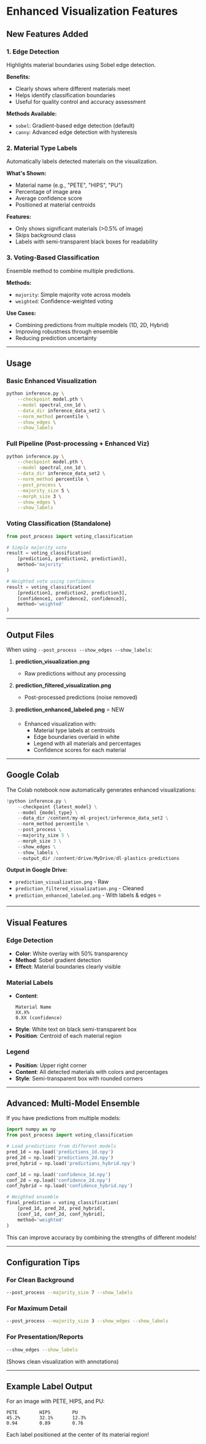# Enhanced Visualization Features

## New Features Added

### 1. **Edge Detection**
Highlights material boundaries using Sobel edge detection.

**Benefits:**
- Clearly shows where different materials meet
- Helps identify classification boundaries
- Useful for quality control and accuracy assessment

**Methods Available:**
- `sobel`: Gradient-based edge detection (default)
- `canny`: Advanced edge detection with hysteresis

### 2. **Material Type Labels**
Automatically labels detected materials on the visualization.

**What's Shown:**
- Material name (e.g., "PETE", "HIPS", "PU")
- Percentage of image area
- Average confidence score
- Positioned at material centroids

**Features:**
- Only shows significant materials (>0.5% of image)
- Skips background class
- Labels with semi-transparent black boxes for readability

### 3. **Voting-Based Classification**
Ensemble method to combine multiple predictions.

**Methods:**
- `majority`: Simple majority vote across models
- `weighted`: Confidence-weighted voting

**Use Cases:**
- Combining predictions from multiple models (1D, 2D, Hybrid)
- Improving robustness through ensemble
- Reducing prediction uncertainty

---

## Usage

### Basic Enhanced Visualization
```bash
python inference.py \
    --checkpoint model.pth \
    --model spectral_cnn_1d \
    --data_dir inference_data_set2 \
    --norm_method percentile \
    --show_edges \
    --show_labels
```

### Full Pipeline (Post-processing + Enhanced Viz)
```bash
python inference.py \
    --checkpoint model.pth \
    --model spectral_cnn_1d \
    --data_dir inference_data_set2 \
    --norm_method percentile \
    --post_process \
    --majority_size 5 \
    --morph_size 3 \
    --show_edges \
    --show_labels
```

### Voting Classification (Standalone)
```python
from post_process import voting_classification

# Simple majority vote
result = voting_classification(
    [prediction1, prediction2, prediction3],
    method='majority'
)

# Weighted vote using confidence
result = voting_classification(
    [prediction1, prediction2, prediction3],
    [confidence1, confidence2, confidence3],
    method='weighted'
)
```

---

## Output Files

When using `--post_process --show_edges --show_labels`:

1. **prediction_visualization.png**
   - Raw predictions without any processing

2. **prediction_filtered_visualization.png**
   - Post-processed predictions (noise removed)

3. **prediction_enhanced_labeled.png** ⭐ NEW
   - Enhanced visualization with:
     - Material type labels at centroids
     - Edge boundaries overlaid in white
     - Legend with all materials and percentages
     - Confidence scores for each material

---

## Google Colab

The Colab notebook now automatically generates enhanced visualizations:

```python
!python inference.py \
    --checkpoint {latest_model} \
    --model {model_type} \
    --data_dir /content/my-ml-project/inference_data_set2 \
    --norm_method percentile \
    --post_process \
    --majority_size 5 \
    --morph_size 3 \
    --show_edges \
    --show_labels \
    --output_dir /content/drive/MyDrive/dl-plastics-predictions
```

**Output in Google Drive:**
- `prediction_visualization.png` - Raw
- `prediction_filtered_visualization.png` - Cleaned
- `prediction_enhanced_labeled.png` - With labels & edges ⭐

---

## Visual Features

### Edge Detection
- **Color**: White overlay with 50% transparency
- **Method**: Sobel gradient detection
- **Effect**: Material boundaries clearly visible

### Material Labels
- **Content**:
  ```
  Material Name
  XX.X%
  0.XX (confidence)
  ```
- **Style**: White text on black semi-transparent box
- **Position**: Centroid of each material region

### Legend
- **Position**: Upper right corner
- **Content**: All detected materials with colors and percentages
- **Style**: Semi-transparent box with rounded corners

---

## Advanced: Multi-Model Ensemble

If you have predictions from multiple models:

```python
import numpy as np
from post_process import voting_classification

# Load predictions from different models
pred_1d = np.load('predictions_1d.npy')
pred_2d = np.load('predictions_2d.npy')
pred_hybrid = np.load('predictions_hybrid.npy')

conf_1d = np.load('confidence_1d.npy')
conf_2d = np.load('confidence_2d.npy')
conf_hybrid = np.load('confidence_hybrid.npy')

# Weighted ensemble
final_prediction = voting_classification(
    [pred_1d, pred_2d, pred_hybrid],
    [conf_1d, conf_2d, conf_hybrid],
    method='weighted'
)
```

This can improve accuracy by combining the strengths of different models!

---

## Configuration Tips

### For Clean Background
```bash
--post_process --majority_size 7 --show_labels
```

### For Maximum Detail
```bash
--post_process --majority_size 3 --show_edges --show_labels
```

### For Presentation/Reports
```bash
--show_edges --show_labels
```
(Shows clean visualization with annotations)

---

## Example Label Output

For an image with PETE, HIPS, and PU:

```
PETE        HIPS        PU
45.2%       32.1%       12.3%
0.94        0.89        0.76
```

Each label positioned at the center of its material region!
